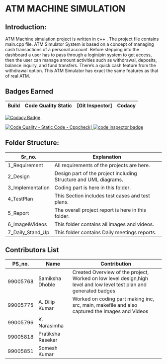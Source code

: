 # ATM MACHINE SIMULATION


## Introduction:

   ATM Machine simulation project is written in c++ . The project file contains main.cpp file. ATM Simulator System is based on a concept of managing cash transactions of a personal account. Before stepping into the dashboard a user has to pass through a login/pin system to get access, then the user can manage amount activities such as withdrawal, deposits, balance inquiry, and fund transfers. There’s a quick cash feature from the withdrawal option. This ATM Simulator has exact the same features as that of real ATM.


## Badges Earned
| Build | Code Quality Static | [Git Inspector] | Codacy | 
|-------|---------------------|-----------------|--------|

[![Codacy Badge](https://api.codacy.com/project/badge/Grade/7ece81ccf29f48829e1e5a4d9ce11fe5)](https://app.codacy.com/gh/samikshadhoble/OOPS_miniproject?utm_source=github.com&utm_medium=referral&utm_content=samikshadhoble/OOPS_miniproject&utm_campaign=Badge_Grade_Settings)

[![Code Quality - Static Code - Cppcheck](https://github.com/samikshadhoble/OOPS_miniproject/actions/workflows/cppcheck.yml/badge.svg)](https://github.com/samikshadhoble/OOPS_miniproject/actions/workflows/cppcheck.yml)|<a href="https://frontend.code-inspector.com/public/user/github/samikshadhoble">
   <img src="https://code-inspector.com/public/badge/user/github/samikshadhoble?style=light" alt="code inspector badge" />
</a>

## Folder Structure:
| Sr_no. | Explanation |
|--------|-------------|
| 1_Requirement| All requirements of the projects are here. |
| 2_Design | Design part of the project including Structure and UML diagrams. |
| 3_Implementation | Coding part is here in this folder. |
| 4_TestPlan | This Section includes test cases and test plans. |
| 5_Report | The overall project report is here in this folder. |
| 6_Image&Videos | This folder contains all images and videos. |
| 7_Daily_Stand_Up | This folder contains Daily meetings reports. |


## Contributors List
| PS_no.   |    Name               | Contribution                                          |
|----------|-----------------------|-------------------------------------------------------|
| 99005768 | Samiksha Dhoble       | Created Overview of the project, Worked on low level design,high level and low level test plan and generated badges|    
| 99005775 | A. Dilip Kumar        | Worked on coding part making inc, src, main, makefile and also captured the Images and Videos |      
| 99005796 | K. Narasimha          |              
| 99005818 | Pratiksha Rasekar     |               
| 99005851 | Somesh Kumar          |            








